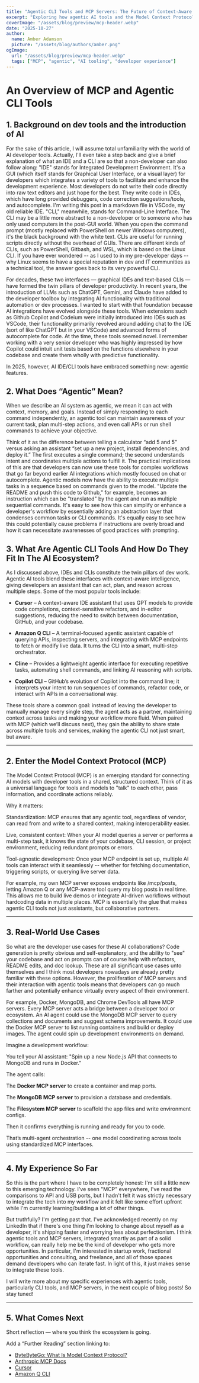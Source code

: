 ```yaml
---
title: "Agentic CLI Tools and MCP Servers: The Future of Context-Aware Development"
excerpt: "Exploring how agentic AI tools and the Model Context Protocol (MCP) are transforming development workflows -- from smarter CLIs to fully context-aware dev assistants."
coverImage: "/assets/blog/preview/mcp-header.webp"
date: "2025-10-27"
author:
  name: Amber Adamson
  picture: "/assets/blog/authors/amber.png"
ogImage:
  url: "/assets/blog/preview/mcp-header.webp"
  tags: ["MCP", "agentic", "AI tooling", "developer experience"]
---
```


# An Overview of MCP and Agentic CLI Tools

## 1. Background on dev tools and the introduction of AI

For the sake of this article, I will assume total unfamiliarity with the world of AI developer tools. Actually, I'll even take a step back and give a brief explanation of what an IDE and a CLI are so that a non-developer can also follow along: "IDE" stands for Integrated Development Environment. It's a GUI (which itself stands for Graphical User Interface, or a visual layer) for developers which integrates a variety of tools to facilitate and enhance the development experience. Most developers do not write their code directly into raw text editors and just hope for the best. They write code in IDEs, which have long provided debuggers, code correction suggestions/tools, and autocomplete. I'm writing this post in a markdown file in VSCode, my old reliable IDE. "CLI," meanwhile, stands for Command-Line Interface. The CLI may be a little more abstract to a non-developer or to someone who has only used computers in the post-GUI world. When you open the command prompt (mostly replaced with PowerShell on newer Windows computers), it's the black background with the white text. CLIs are useful for running scripts directly without the overhead of GUIs. There are different kinds of CLIs, such as PowerShell, Gitbash, and WSL, which is based on the Linux CLI. If you have ever wondered -- as I used to in my pre-developer days -- why Linux seems to have a special reputation in dev and IT communities as a technical tool, the answer goes back to its very powerful CLI.

For decades, these two interfaces — graphical IDEs and text-based CLIs — have formed the twin pillars of developer productivity. In recent years, the introduction of LLMs such as ChatGPT, Gemini, and Claude have added to the developer toolbox by integrating AI functionality with traditional automation or dev processes. I wanted to start with that foundation because AI integrations have evolved alongside these tools. When extensions such as Github Copilot and Codeium were initially introduced into IDEs such as VSCode, their functionality primarily revolved around adding chat to the IDE (sort of like ChatGPT but in your VSCode) and advanced forms of autocomplete for code. At the time, these tools seemed novel. I remember working with a very senior developer who was highly impressed by how Copilot could intuit unit tests based on the functions elsewhere in your codebase and create them wholly with predictive functionality.

In 2025, however, AI IDE/CLI tools have embraced something new: agentic features.

## 2. What Does “Agentic” Mean?

When we describe an AI system as agentic, we mean it can act with context, memory, and goals. Instead of simply responding to each command independently, an agentic tool can maintain awareness of your current task, plan multi-step actions, and even call APIs or run shell commands to achieve your objective.

Think of it as the difference between telling a calculator “add 5 and 5” versus asking an assistant “set up a new project, install dependencies, and deploy it.” The first executes a single command; the second understands intent and coordinates multiple actions to fulfill it. The practical implications of this are that developers can now use these tools for complex workflows that go far beyond earlier AI integrations which mostly focused on chat or autocomplete. Agentic models now have the ability to execute multiple tasks in a sequence based on commands given to the model. "Update the README and push this code to Github," for example, becomes an instruction which can be "translated" by the agent and run as multiple sequential commands. It's easy to see how this can simplify or enhance a developer's workflow by essentially adding an abstraction layer that condenses common tasks or CLI commands. It's equally easy to see how this could potentially cause problems if instructions are overly broad and how it can necessitate awarenesses of good practices with prompting.

## 3. What Are Agentic CLI Tools And How Do They Fit In The AI Ecosystem?

As I discussed above, IDEs and CLIs constitute the twin pillars of dev work. Agentic AI tools blend these interfaces with context-aware intelligence, giving developers an assistant that can act, plan, and reason across multiple steps. Some of the most popular tools include:

- **Cursor** – A context-aware IDE assistant that uses GPT models to provide code completions, context-sensitive refactors, and in-editor suggestions, reducing the need to switch between documentation, GitHub, and your codebase.

- **Amazon Q CLI** – A terminal-focused agentic assistant capable of querying APIs, inspecting servers, and integrating with MCP endpoints to fetch or modify live data. It turns the CLI into a smart, multi-step orchestrator.

- **Cline** – Provides a lightweight agentic interface for executing repetitive tasks, automating shell commands, and linking AI reasoning with scripts.

- **Copilot CLI** – GitHub’s evolution of Copilot into the command line; it interprets your intent to run sequences of commands, refactor code, or interact with APIs in a conversational way.

These tools share a common goal: instead of leaving the developer to manually manage every single step, the agent acts as a partner, maintaining context across tasks and making your workflow more fluid. When paired with MCP (which we’ll discuss next), they gain the ability to share state across multiple tools and services, making the agentic CLI not just smart, but aware.

---

## 2. Enter the Model Context Protocol (MCP)

The Model Context Protocol (MCP) is an emerging standard for connecting AI models with developer tools in a shared, structured context. Think of it as a universal language for tools and models to "talk" to each other, pass information, and coordinate actions reliably.

Why it matters:

Standardization: MCP ensures that any agentic tool, regardless of vendor, can read from and write to a shared context, making interoperability easier.

Live, consistent context: When your AI model queries a server or performs a multi-step task, it knows the state of your codebase, CLI session, or project environment, reducing redundant prompts or errors.

Tool-agnostic development: Once your MCP endpoint is set up, multiple AI tools can interact with it seamlessly -- whether for fetching documentation, triggering scripts, or querying live server data.

For example, my own MCP server exposes endpoints like /mcp/posts, letting Amazon Q or any MCP-aware tool query my blog posts in real time. This allows me to build live demos or integrate AI-driven workflows without hardcoding data in multiple places. MCP is essentially the glue that makes agentic CLI tools not just assistants, but collaborative partners.

---

## 3. Real-World Use Cases

So what are the developer use cases for these AI collaborations? Code generation is pretty obvious and self-explanatory, and the ability to "see" your codebase and act on prompts can of course help with refactors, README edits, and doc lookup. These are all significant use cases unto themselves and I think most developers nowadays are already pretty familiar with these options. However, the proliferation of MCP servers and their interaction with agentic tools means that developers can go much farther and potentially enhance virtually every aspect of their environment.

For example, Docker, MongoDB, and Chrome DevTools all have MCP servers. Every MCP server acts a bridge between a developer tool or ecosystem. An AI agent could use the MongoDB MCP server to query collections and documents and suggest schema improvements. It could use the Docker MCP server to list running containers and build or deploy images. The agent could spin up development environments on demand. 

Imagine a development workflow:

You tell your AI assistant:
"Spin up a new Node.js API that connects to MongoDB and runs in Docker."

The agent calls:

The **Docker MCP server** to create a container and map ports.

The **MongoDB MCP server** to provision a database and credentials.

The **Filesystem MCP server** to scaffold the app files and write environment configs.

Then it confirms everything is running and ready for you to code.

That’s multi-agent orchestration -- one model coordinating across tools using standardized MCP interfaces.

---

## 4. My Experience So Far

So this is the part where I have to be completely honest: I'm still a little new to this emerging technology. I've seen "MCP" everywhere, I've read the comparisons to API and USB ports, but I hadn't felt it was strictly necessary to integrate the tech into my workflow and it felt like some effort upfront while I'm currently learning/building a lot of other things. 

But truthfully? I'm getting past that. I've acknowledged recently on my LinkedIn that if there's one thing I'm looking to change about myself as a developer, it's shipping faster and worrying less about perfectionism. I think agentic tools and MCP servers, integrated smartly as part of a solid workflow, can really help me be the kind of developer who gets more opportunities. In particular, I'm interested in startup work, fractional opportunities and consulting, and freelance, and all of those spaces demand developers who can iterate fast. In light of this, it just makes sense to integrate these tools.

I will write more about my specific experiences with agentic tools, particularly CLI tools, and MCP servers, in the next couple of blog posts! So stay tuned!



---

## 5. What Comes Next

Short reflection — where you think the ecosystem is going.

Add a “Further Reading” section linking to:

- [ByteByteGo: What Is Model Context Protocol?](link)
- [Anthropic MCP Docs](link)
- [Cursor](link)
- [Amazon Q CLI](link)
